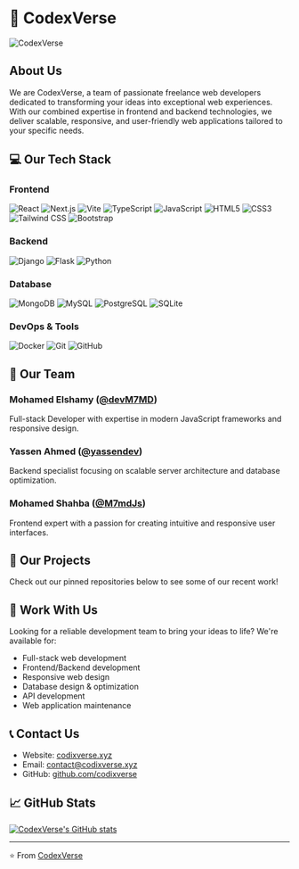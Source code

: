 # 🚀 CodexVerse

![CodexVerse](https://via.placeholder.com/1200x300)

## About Us
We are CodexVerse, a team of passionate freelance web developers dedicated to transforming your ideas into exceptional web experiences. With our combined expertise in frontend and backend technologies, we deliver scalable, responsive, and user-friendly web applications tailored to your specific needs.

## 💻 Our Tech Stack

### Frontend
![React](https://img.shields.io/badge/-React-61DAFB?style=for-the-badge&logo=react&logoColor=black)
![Next.js](https://img.shields.io/badge/-Next.js-000000?style=for-the-badge&logo=next.js&logoColor=white)
![Vite](https://img.shields.io/badge/-Vite-646CFF?style=for-the-badge&logo=vite&logoColor=white)
![TypeScript](https://img.shields.io/badge/-TypeScript-3178C6?style=for-the-badge&logo=typescript&logoColor=white)
![JavaScript](https://img.shields.io/badge/-JavaScript-F7DF1E?style=for-the-badge&logo=javascript&logoColor=black)
![HTML5](https://img.shields.io/badge/-HTML5-E34F26?style=for-the-badge&logo=html5&logoColor=white)
![CSS3](https://img.shields.io/badge/-CSS3-1572B6?style=for-the-badge&logo=css3&logoColor=white)
![Tailwind CSS](https://img.shields.io/badge/-Tailwind_CSS-38B2AC?style=for-the-badge&logo=tailwind-css&logoColor=white)
![Bootstrap](https://img.shields.io/badge/-Bootstrap-7952B3?style=for-the-badge&logo=bootstrap&logoColor=white)

### Backend
![Django](https://img.shields.io/badge/-Django-092E20?style=for-the-badge&logo=django&logoColor=white)
![Flask](https://img.shields.io/badge/-Flask-000000?style=for-the-badge&logo=flask&logoColor=white)
![Python](https://img.shields.io/badge/-Python-3776AB?style=for-the-badge&logo=python&logoColor=white)

### Database
![MongoDB](https://img.shields.io/badge/-MongoDB-47A248?style=for-the-badge&logo=mongodb&logoColor=white)
![MySQL](https://img.shields.io/badge/-MySQL-4479A1?style=for-the-badge&logo=mysql&logoColor=white)
![PostgreSQL](https://img.shields.io/badge/-PostgreSQL-336791?style=for-the-badge&logo=postgresql&logoColor=white)
![SQLite](https://img.shields.io/badge/-SQLite-003B57?style=for-the-badge&logo=sqlite&logoColor=white)

### DevOps & Tools
![Docker](https://img.shields.io/badge/-Docker-2496ED?style=for-the-badge&logo=docker&logoColor=white)
![Git](https://img.shields.io/badge/-Git-F05032?style=for-the-badge&logo=git&logoColor=white)
![GitHub](https://img.shields.io/badge/-GitHub-181717?style=for-the-badge&logo=github&logoColor=white)

## 👥 Our Team

### Mohamed Elshamy ([@devM7MD](https://github.com/devM7MD))
Full-stack Developer with expertise in modern JavaScript frameworks and responsive design.

### Yassen Ahmed ([@yassendev](https://github.com/yassendev))
Backend specialist focusing on scalable server architecture and database optimization.

### Mohamed Shahba ([@M7mdJs](https://github.com/M7mdJs))
Frontend expert with a passion for creating intuitive and responsive user interfaces.

## 🚧 Our Projects
Check out our pinned repositories below to see some of our recent work!

## 🤝 Work With Us
Looking for a reliable development team to bring your ideas to life? We're available for:

- Full-stack web development
- Frontend/Backend development
- Responsive web design
- Database design & optimization
- API development
- Web application maintenance

## 📞 Contact Us
- Website: [codixverse.xyz](https://codixverse.xyz)
- Email: [contact@codixverse.xyz](mailto:contact@codixverse.xyz)
- GitHub: [github.com/codixverse](https://github.com/codixverse)

## 📈 GitHub Stats
[![CodexVerse's GitHub stats](https://github-readme-stats.vercel.app/api?username=codixverse&show_icons=true&theme=radical)](https://github.com/codixverse)

---

⭐️ From [CodexVerse](https://github.com/codixverse)
